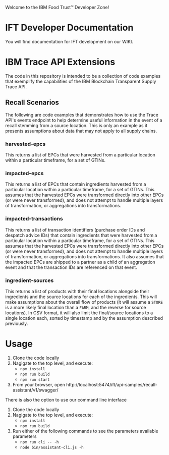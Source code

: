 Welcome to the IBM Food Trust&trade; Developer Zone!

# IFT Developer Documentation
You will find documentation for IFT development on our WIKI.

# IBM Trace API Extensions
The code in this repository is intended to be a collection of code examples that exemplify the capabilities of the IBM Blockchain Transparent Supply Trace API.

## Recall Scenarios
The following are code examples that demonstrates how to use the Trace API's events endpoint to help determine useful information in the event of a recall stemming from a source location.  This is only an example as it presents assumptions about data that may not apply to all supply chains.

### harvested-epcs
This returns a list of EPCs that were harvested from a particular location within a particular timeframe, for a set of GTINs.

### impacted-epcs
This returns a list of EPCs that contain ingredients harvested from a particular location within a particular timeframe, for a set of GTINs.  This assumes that the harvested EPCs were transformed directly into other EPCs (or were never transformed), and does not attempt to handle multiple layers of transformation, or aggregations into transformations.

### impacted-transactions
This returns a list of transaction identifiers (purchase order IDs and despatch advice IDs) that contain ingredients that were harvested from a particular location within a particular timeframe, for a set of GTINs.  This assumes that the harvested EPCs were transformed directly into other EPCs (or were never transformed), and does not attempt to handle multiple layers of transformation, or aggregations into transformations.  It also assumes that the impacted EPCs are shipped to a partner as a child of an aggregation event and that the transaction IDs are referenced on that event.

### ingredient-sources
This returns a list of products with their final locations alongside their ingredients and the source locations for each of the ingredients.  This will make assumptions about the overall flow of products (it will assume a `STORE` is a more likely final location than a `FARM`, and the reverse for source locations).  In CSV format, it will also limit the final/source locations to a single location each, sorted by timestamp and by the assumption described previously.

# Usage
1) Clone the code locally
2) Nagigate to the top level, and execute:
   - `npm install`
   - `npm run build`
   - `npm run start`
3) From your browser, open http://localhost:5474/ift/api-samples/recall-assistant/v1/swagger/

There is also the option to use our command line interface
1) Clone the code locally
2) Nagigate to the top level, and execute:
   - `npm install`
   - `npm run build`
3) Run either of the following commands to see the parameters available parameters
   - `npm run cli -- -h`
   - `node bin/assistant-cli.js -h`
